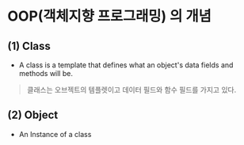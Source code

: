 # OOP(객체지향 프로그래밍) 의 개념

## (1) Class
- A class is a template that defines what an object's data fields and methods will be.
> 클래스는 오브젝트의 템플렛이고 데이터 필드와 함수 필드를 가지고 있다.

## (2) Object
- An Instance of a class